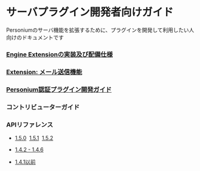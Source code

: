 # サーバプラグイン開発者向けガイド

Personiumのサーバ機能を拡張するために、プラグインを開発して利用したい人向けのドキュメントです

### [Engine Extensionの実装及び配備仕様](./EngineExtension_Imple_and_Deploy.html)
### [Extension: メール送信機能](./Extension_Send_Mail.html)
### [Personium認証プラグイン開発ガイド](./Personium_AuthenticationPluginDeveloperManual.html)

### コントリビューターガイド

### APIリファレンス<br>
* [1.5.0](../apiref/1.5.0/000_Rest_API_Reference.html)&nbsp;&nbsp;[1.5.1](../apiref/1.5.1/000_Rest_API_Reference.html)&nbsp;&nbsp;[1.5.2](../apiref/1.5.2/000_Rest_API_Reference.html)

* [1.4.2 - 1.4.6](../apiref/1.4.6/000_Rest_API_Reference.html)

* [1.4.1以前](http://personium.io/docs/api/1.3.25/Japanese/Japanese.htm#docs/ja/HomePage.htm)
